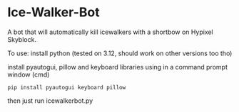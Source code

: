 # Ice-Walker-Bot
A bot that will automatically kill icewalkers with a shortbow on Hypixel Skyblock.

To use:
install python (tested on 3.12, should work on other versions too tho)

install pyautogui, pillow and keyboard libraries using in a command prompt window (cmd)

`pip install pyautogui keyboard pillow`

then just run icewalkerbot.py
